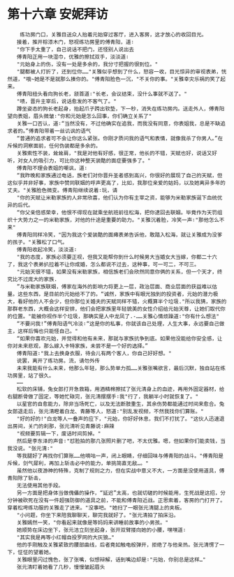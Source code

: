 # 第十六章 安妮拜访
        练功房门口，关雅目送众人抬着元始穿过客厅，进入客房，这才放心的收回目光。
       接着，推开棕漆木门，怒视练功房里的傅青阳，道∶
       "你下手太重了，自己说话不把门，还怪别人说出去
       傅青阳正用一块湿巾，优雅的擦拭双手，淡淡道∶
       "元始身上的伤，没有一处是多余的，我分寸把握的很到位。"
       "腿都被人打折了，还到位你……"关雅似乎想到了什么，怒容一收，目光惊异的审视表弟，恍然道，"哦~她是不是就那么揍你的。"傅青阳脸色一沉，"不关你的事。"关雅幸灾乐祸的笑了起来。
       傅青阳扭头看向狗长老，颔首道∶"长老，会议结束，没什么事就不送了。"
       "啧，晋升主宰后，说话愈发的不客气了。"
       蹲坐姿态的狗长老起身，抬起爪子跨出软垫，下一秒，消失在练功房内。送走外人，傅青阳望向表姐，眉头微皱∶"你和元始是怎么回事，你们确立关系了"
       关雅一口否认，道∶“当然没有，不过他确实在追我，而我没有同意，你表姐我，总是不缺追求者的。”傅青阳带着一丝讥讽的语气
       “普通的追求者可不会让你这么紧张。你刚才质问我的语气和表情，就像我杀了你男人。”在斥候的洞察面前，任何伪装都是多余的。
       关雅索性不装，耸耸肩，"我是对他有好感，很正常，他长的不错，天赋也好，说话又好听，对女人的吸引力，可比你这种整天装酷的面症要强多了。"
       傅青阳不理会表姐的嘲讽，道∶
       “我昨晚和家族通过电话，族老们对你晋升圣者感到高兴，你很好的展现了自己的天赋，但这似乎并非好事，家族中赞同联姻的呼声更高了，比如，我那位亲爱的姑妈，以及她离异多年的丈夫。"关雅脸色微变。傅青阳继续说着∶玩，请
       "你的天赋让米勒家族的人非常欣喜，他们认为你有主宰之资，能够为米勒家族诞下血统优异的后代。
       “你父亲倍感荣幸，他恨不得现在就乘坐航班前往松海，把你逮回去联姻。毕竟作为天罚组织十大势力之一的米勒家族，对他的什途是重要的助力。"关雅沉着脸，冷笑一声∶"那他怎么不来"
       傅青阳同样冷笑，"因为我这个爱装酷的面瘫表弟告诉他，敢踏入松海，就让关雅成为没爹的孩子。"关雅松了口气。
       傅青阳收起冷笑，淡淡道∶
       "我的态度，家族必须要正视，但我又能帮你到什么时候男大当婚女大当嫁，你都二十六了，我这个表弟扒拉着不让你成婚，怎么都说不过去，这种事，可一可二，不可三。
       "元始天很不错，如果没有米勒家族，相信族老们会欣然同意你俩的关系，但一个天才，终究比不过庞大的家族.
       ”与米勒家族联姻，傅家在海外的影响力将更上一层，政治层面、商业层面的获益难以估量。这些东西，是目前的元始给不了的。“诚然，家族中有眼光独到的投资者，元始的潜力极大，看好他的人不会少，但你那位关婚夫的天赋同样不错，火概算半个垃圾."所以我猜，家族的那群老东西，大概会这样安排，他们会把家族里年轻貌美的女性介绍给元始天尊，让她们取代你的位置。"能被你视作半个垃圾，那确实是人中龙凤了.-……关雅心情烦躁道∶"你有什么想法"
       “不要问我!”傅青阳语气冷淡∶“这是你的私事，你就该自己处理，人生大事，永远要自己做主，这样后悔也只能怪自己。"
       “如果你喜欢元始，并觉得和他有未来，那就与家族抗争到底。如果他没能给你安全感，让你对未来悲观，那么嫁入卡特家族，未尝不是一个好的选择。”
       傅青阳道∶"我上去换身衣服，待会儿有两个客人，你自己好好想。"
       说罢，离开了练功房。流，请勿外传
       未来我能有什么未来，他那么年轻，那么势单力孤……关雅张嘴欲言，最后沉默，独自站在练功房里，站了很久。
       ……
       松软的床铺，兔女郎打开急救箱，用酒精棉擦拭了张元清身上的血迹，再用外固定器材，给右腿断骨做了固定，等她忙碌完，张元清摆摆手∶我"行了，我躺半小时就恢复了。"
       以星官的自愈能力，除非当场死亡，以及无法断肢重生，其余伤势都能通过时间来愈合。兔女郎退走后，张元清瞪着白龙、青藤等人，怒道∶"别乱发视频，不然我找你们算账。"
       "好的好的!"白龙等人一叠声的应下，"元始，你好好休息，我们不打扰了。"这伙人迅速退出房间，关门的刹那，张元清听见青藤说∶麻辣
       "视频要剪辑一下，废话时间剪掉。"
       然后是李东泽的声音∶"怼脸拍的那几张照片删了吧，不太优雅。嗯，但如果你们能卖钱，当我没说。"张元清∶"
       等我腿好了再找你们算账……他嘀咕一声，闭上眼睛，仔细回味与傅青阳的战斗。"傅青阳是斥候，剑气犀利，再加上斩击必中的能力，单挑简直无敌…。"
       虽然他以夜游神的特殊，克制了规则之力，但在实战中意义不大，一方面是没使用道具，傅青阳除了斩击，
       无法使用其他手段。
       另一方面是把身体当做傀儡的操作，“延迟”太高，也就切磋的时候能用，生死战是这招，分分钟被砍死在没有一件超强防御的道具之前，不能和傅青阳近战。正思索着，客房的门打开了。穿着松垮练功服的关雅走了进来。"没事吧。"她扫了一眼张元清腿上的夹板。
       "小问题，你坐下来陪我聊聊天，聊完我就好了。"张元清拍了拍床沿。
       关雅嫣然一笑，"你看起来就像是等妈妈来讲睡前故事的小男孩。"
       她顺势在床边坐下，张元洁立刻坐起身，张开双臂搂向她的小腰，嘿嘿道∶
       "其实我是再等小红帽自投罗网的大灰狼…"
       他的手刚触及关雅紧致的腰部曲线，后者竟如触电般弹开，拒绝了与他亲热。张元清愣了一下，怔怔的望着她。
       关雅眼里闪过愧色，张了张嘴，似想辩解，话到嘴边却是∶"元始，你别总是这样…"
       张元清盯着她看了几秒，慢慢皱起眉头